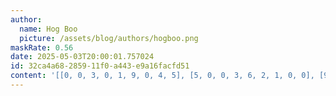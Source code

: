 ```yaml
---
author:
  name: Hog Boo
  picture: /assets/blog/authors/hogboo.png
maskRate: 0.56
date: 2025-05-03T20:00:01.757024
id: 32ca4a68-2859-11f0-a443-e9a16facfd51
content: '[[0, 0, 3, 0, 1, 9, 0, 4, 5], [5, 0, 0, 3, 6, 2, 1, 0, 0], [9, 0, 0, 5, 0, 4, 3, 2, 6], [0, 0, 0, 0, 4, 6, 0, 0, 0], [0, 0, 0, 9, 0, 0, 0, 3, 1], [0, 1, 0, 0, 0, 3, 4, 0, 0], [4, 0, 0, 6, 0, 0, 0, 0, 0], [0, 6, 2, 0, 3, 5, 9, 7, 0], [0, 0, 9, 0, 2, 1, 5, 0, 0]]'
---
```

